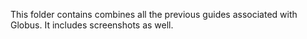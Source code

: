 This folder contains combines all the previous guides associated with Globus.
It includes screenshots as well.
